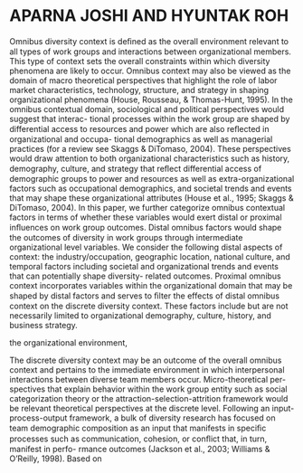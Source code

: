 # APARNA JOSHI AND HYUNTAK ROH

Omnibus diversity context is deﬁned as the overall environment relevant to all types of work groups and interactions between organizational members. This type of context sets the overall constraints within which diversity phenomena are likely to occur. Omnibus context may also be viewed as the domain of macro theoretical perspectives that highlight the role of labor market characteristics, technology, structure, and strategy in shaping organizational phenomena (House, Rousseau, & Thomas-Hunt, 1995). In the omnibus contextual domain, sociological and political perspectives would suggest that interac- tional processes within the work group are shaped by differential access to resources and power which are also reﬂected in organizational and occupa- tional demographics as well as managerial practices (for a review see Skaggs & DiTomaso, 2004). These perspectives would draw attention to both organizational characteristics such as history, demography, culture, and strategy that reﬂect differential access of demographic groups to power and resources as well as extra-organizational factors such as occupational demographics, and societal trends and events that may shape these organizational attributes (House et al., 1995; Skaggs & DiTomaso, 2004). In this paper, we further categorize omnibus contextual factors in terms of whether these variables would exert distal or proximal inﬂuences on work group outcomes. Distal omnibus factors would shape the outcomes of diversity in work groups through intermediate organizational level variables. We consider the following distal aspects of context: the industry/occupation, geographic location, national culture, and temporal factors including societal and organizational trends and events that can potentially shape diversity- related outcomes. Proximal omnibus context incorporates variables within the organizational domain that may be shaped by distal factors and serves to ﬁlter the effects of distal omnibus context on the discrete diversity context. These factors include but are not necessarily limited to organizational demography, culture, history, and business strategy.

the organizational environment,

The discrete diversity context may be an outcome of the overall omnibus context and pertains to the immediate environment in which interpersonal interactions between diverse team members occur. Micro-theoretical per- spectives that explain behavior within the work group entity such as social categorization theory or the attraction-selection-attrition framework would be relevant theoretical perspectives at the discrete level. Following an input- process-output framework, a bulk of diversity research has focused on team demographic composition as an input that manifests in speciﬁc processes such as communication, cohesion, or conﬂict that, in turn, manifest in perfo- rmance outcomes (Jackson et al., 2003; Williams & O’Reilly, 1998). Based on